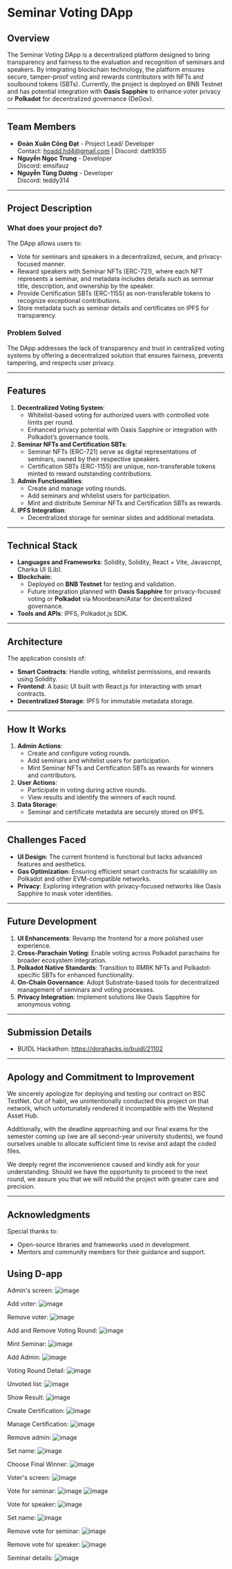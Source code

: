 # Seminar Voting DApp 

## Overview
The Seminar Voting DApp is a decentralized platform designed to bring transparency and fairness to the evaluation and recognition of seminars and speakers. By integrating blockchain technology, the platform ensures secure, tamper-proof voting and rewards contributors with NFTs and soulbound tokens (SBTs). Currently, the project is deployed on BNB Testnet and has potential integration with **Oasis Sapphire** to enhance voter privacy or **Polkadot** for decentralized governance (DeGov).

---

## Team Members
- **Đoàn Xuân Công Đạt** - Project Lead/ Developer  
  Contact: hoadd.hd4@gmail.com | Discord: datt9355  
- **Nguyễn Ngọc Trung** - Developer  
  Discord: emsifauz  
- **Nguyễn Tùng Dương** - Developer  
  Discord: teddy314  

---

## Project Description
### What does your project do?
The DApp allows users to:
- Vote for seminars and speakers in a decentralized, secure, and privacy-focused manner. 
- Reward speakers with Seminar NFTs (ERC-721), where each NFT represents a seminar, and metadata includes details such as seminar title, description, and ownership by the speaker. 
- Provide Certification SBTs (ERC-1155) as non-transferable tokens to recognize exceptional contributions.
- Store metadata such as seminar details and certificates on IPFS for transparency.

### Problem Solved
The DApp addresses the lack of transparency and trust in centralized voting systems by offering a decentralized solution that ensures fairness, prevents tampering, and respects user privacy.

---

## Features
1. **Decentralized Voting System**:  
   - Whitelist-based voting for authorized users with controlled vote limits per round.
   - Enhanced privacy potential with Oasis Sapphire or integration with Polkadot’s governance tools.
2. **Seminar NFTs and Certification SBTs**:  
   - Seminar NFTs (ERC-721) serve as digital representations of seminars, owned by their respective speakers.
   - Certification SBTs (ERC-1155) are unique, non-transferable tokens minted to reward outstanding contributions.
3. **Admin Functionalities**:  
   - Create and manage voting rounds.
   - Add seminars and whitelist users for participation.
   - Mint and distribute Seminar NFTs and Certification SBTs as rewards.
4. **IPFS Integration**:  
   - Decentralized storage for seminar slides and additional metadata.

---

## Technical Stack
- **Languages and Frameworks**: Solidity, Solidity, React + Vite, Javascript, Charka UI (Lib).
- **Blockchain**:  
  - Deployed on **BNB Testnet** for testing and validation.  
  - Future integration planned with **Oasis Sapphire** for privacy-focused voting or **Polkadot** via Moonbeam/Astar for decentralized governance.  
- **Tools and APIs**: IPFS, Polkadot.js SDK.

---

## Architecture
The application consists of:
- **Smart Contracts**: Handle voting, whitelist permissions, and rewards using Solidity.
- **Frontend**: A basic UI built with React.js for interacting with smart contracts.
- **Decentralized Storage**: IPFS for immutable metadata storage.

---

## How It Works
1. **Admin Actions**:
   - Create and configure voting rounds.
   - Add seminars and whitelist users for participation.
   - Mint Seminar NFTs and Certification SBTs as rewards for winners and contributors.
2. **User Actions**:
   - Participate in voting during active rounds.
   - View results and identify the winners of each round.
3. **Data Storage**:
   - Seminar and certificate metadata are securely stored on IPFS.

---

## Challenges Faced
- **UI Design**: The current frontend is functional but lacks advanced features and aesthetics.
- **Gas Optimization**: Ensuring efficient smart contracts for scalability on Polkadot and other EVM-compatible networks.
- **Privacy**: Exploring integration with privacy-focused networks like Oasis Sapphire to mask voter identities.

---

## Future Development
1. **UI Enhancements**: Revamp the frontend for a more polished user experience.
2. **Cross-Parachain Voting**: Enable voting across Polkadot parachains for broader ecosystem integration.
3. **Polkadot Native Standards**: Transition to RMRK NFTs and Polkadot-specific SBTs for enhanced functionality.
4. **On-Chain Governance**: Adopt Substrate-based tools for decentralized management of seminars and voting processes.
5. **Privacy Integration**: Implement solutions like Oasis Sapphire for anonymous voting.

---

## Submission Details
- BUIDL Hackathon: https://dorahacks.io/buidl/21102

---

## Apology and Commitment to Improvement

We sincerely apologize for deploying and testing our contract on BSC TestNet. Out of habit, we unintentionally conducted this project on that network, which unfortunately rendered it incompatible with the Westend Asset Hub.

Additionally, with the deadline approaching and our final exams for the semester coming up (we are all second-year university students), we found ourselves unable to allocate sufficient time to revise and adapt the coded files.

We deeply regret the inconvenience caused and kindly ask for your understanding. Should we have the opportunity to proceed to the next round, we assure you that we will rebuild the project with greater care and precision.

---

## Acknowledgments
Special thanks to:
- Open-source libraries and frameworks used in development.
- Mentors and community members for their guidance and support.
## Using D-app
Admin's screen:
![image](https://github.com/user-attachments/assets/5af8ef12-45b9-492a-bbe0-07e6d198b9bf)

Add voter:
![image](https://github.com/user-attachments/assets/0f63c671-9778-4c6d-9c55-53f643e2327f)

Remove voter:
![image](https://github.com/user-attachments/assets/e1c57647-d222-48d8-985e-05fb729b5a11)

Add and Remove Voting Round:
![image](https://github.com/user-attachments/assets/3ddc7a47-208d-4f4c-8b99-f1d9185cdc62)

Mint Seminar:
![image](https://github.com/user-attachments/assets/79542966-d6f0-4580-ba1f-892b19702815)

Add Admin:
![image](https://github.com/user-attachments/assets/5f4c73f5-759e-474f-9e08-fc660fae4a3e)

Voting Round Detail:
![image](https://github.com/user-attachments/assets/bf936684-056a-487c-b8db-9349b9057747)

Unvoted list:
![image](https://github.com/user-attachments/assets/47d0fd32-5631-4755-a364-f172d205041a)

Show Result:
![image](https://github.com/user-attachments/assets/1e135a9f-69cc-4c68-8f87-d6255d786546)

Create Certification:
![image](https://github.com/user-attachments/assets/b240e342-57f9-4505-a3b9-e81bb148a1aa)

Manage Certification:
![image](https://github.com/user-attachments/assets/f37e7c38-9be8-4cc8-a1ee-b7c9b16583eb)

Remove admin:
![image](https://github.com/user-attachments/assets/dbc07fb5-d1d7-405d-9466-e1a57962e646)

Set name:
![image](https://github.com/user-attachments/assets/860ac790-a99d-4c40-9534-b8ca11925df1)

Choose Final Winner:
![image](https://github.com/user-attachments/assets/b6c2d0cb-1483-4c56-aac6-6034b21fc90f)

Voter's screen:
![image](https://github.com/user-attachments/assets/a206312a-8a33-40ff-a9b4-9610894c28e0)

Vote for seminar:
![image](https://github.com/user-attachments/assets/c40f7fb7-d138-4ea1-898b-d14cbe9d4a1a)
![image](https://github.com/user-attachments/assets/007dbf7d-973b-4d26-bd41-5304d48a41ea)

Vote for speaker:
![image](https://github.com/user-attachments/assets/3c5bb3fc-4388-4580-9256-338d51fc9a51)

Set name:
![image](https://github.com/user-attachments/assets/f3e1877f-d4f0-4e38-b812-a3a743f63c06)

Remove vote for seminar:
![image](https://github.com/user-attachments/assets/51988221-8e12-4883-b9fe-d8c136db55a0)

Remove vote for speaker:
![image](https://github.com/user-attachments/assets/d8836a9f-43e3-40a4-88fc-31873551e94f)

Seminar details:
![image](https://github.com/user-attachments/assets/9e3fc6b9-d1ac-484b-8bb8-3bc776864bb7)



